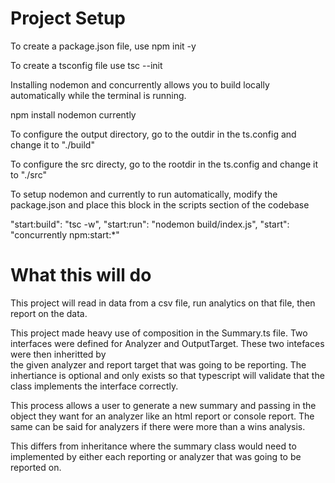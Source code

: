 # Project Setup

To create a package.json file, use npm init -y

To create a tsconfig file use tsc --init

Installing nodemon and concurrently allows you to build locally automatically while the terminal is running.

npm install nodemon currently

To configure the output directory, go to the outdir in the ts.config and change it to "./build"

To configure the src directy, go to the rootdir in the ts.config and change it to "./src"

To setup nodemon and currently to run automatically, modify the package.json and place this block in the scripts section of the codebase

"start:build": "tsc -w",
"start:run": "nodemon build/index.js",
"start": "concurrently npm:start:\*"

# What this will do

This project will read in data from a csv file, run analytics on that file, then report on the data.

This project made heavy use of composition in the Summary.ts file. Two interfaces were defined for Analyzer and OutputTarget. These two intefaces were then inheritted by  
the given analyzer and report target that was going to be reporting. The inhertiance is optional and only exists so that typescript will validate that the class implements the interface correctly.

This process allows a user to generate a new summary and passing in the object they want for an analyzer like an html report or console report. The same can be said for analyzers if there were more than a wins analysis.

This differs from inheritance where the summary class would need to implemented by either each reporting or analyzer that was going to be reported on.
